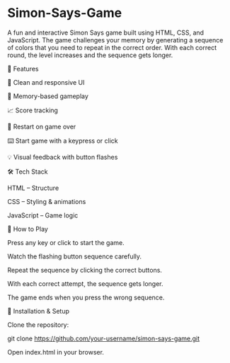 # Simon-Says-Game
A fun and interactive Simon Says game built using HTML, CSS, and JavaScript. The game challenges your memory by generating a sequence of colors that you need to repeat in the correct order. With each correct round, the level increases and the sequence gets longer.

🚀 Features

🎨 Clean and responsive UI

🧠 Memory-based gameplay

📈 Score tracking

🔄 Restart on game over

⌨️ Start game with a keypress or click

💡 Visual feedback with button flashes

🛠️ Tech Stack

HTML – Structure

CSS – Styling & animations

JavaScript – Game logic

🎯 How to Play

Press any key or click to start the game.

Watch the flashing button sequence carefully.

Repeat the sequence by clicking the correct buttons.

With each correct attempt, the sequence gets longer.

The game ends when you press the wrong sequence.

📂 Installation & Setup

Clone the repository:

git clone https://github.com/your-username/simon-says-game.git


Open index.html in your browser.
